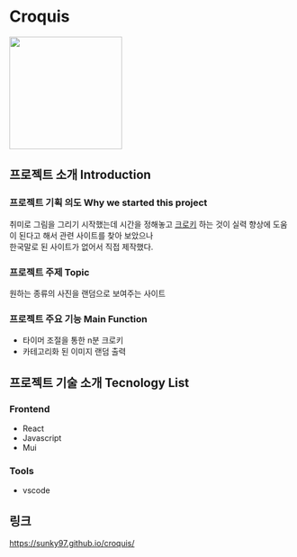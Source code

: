 # Croquis

<img src="https://user-images.githubusercontent.com/71059456/160447113-144278b2-8c14-4c7f-a5a3-8a6322aba3f1.png" width="200" />


## 프로젝트 소개 Introduction

### 프로젝트 기획 의도 Why we started this project

취미로 그림을 그리기 시작했는데 시간을 정해놓고 [크로키](https://namu.wiki/w/%ED%81%AC%EB%A1%9C%ED%82%A4) 하는 것이 실력 향상에 도움이 된다고 해서 관련 사이트를 찾아 보았으나<br>
한국말로 된 사이트가 없어서 직접 제작했다.

### 프로젝트 주제 Topic

원하는 종류의 사진을 랜덤으로 보여주는 사이트

### 프로젝트 주요 기능 Main Function

- 타이머 조절을 통한 n분 크로키
- 카테고리화 된 이미지 랜덤 출력

## 프로젝트 기술 소개 Tecnology List

### Frontend
- React
- Javascript
- Mui

### Tools
- vscode

## 링크

<https://sunky97.github.io/croquis/>
